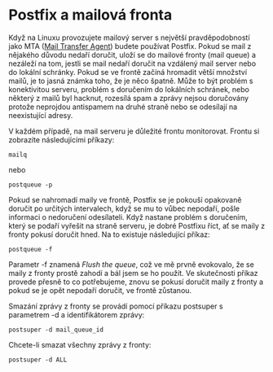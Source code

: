 # Postfix a mailová fronta

Když na Linuxu provozujete mailový server s největší pravděpodobností jako MTA ([Mail Transfer Agent](https://cs.wikipedia.org/wiki/Mail_Transfer_Agent)) budete používat Postfix. Pokud se mail z nějakého důvodu nedaří doručit, uloží se do mailové fronty (mail queue) a nezáleží na tom, jestli se mail nedaří doručit na vzdálený mail server nebo do lokální schránky. Pokud se ve frontě začíná hromadit větší množství mailů, je to jasná známka toho, že je něco špatně. Může to být problém s konektivitou serveru, problém s doručením do lokálních schránek, nebo některý z mailů byl hacknut, rozesílá spam a zprávy nejsou doručovány protože neprojdou antispamem na druhé straně nebo se odesílají na neexistující adresy.

V každém případě, na mail serveru je důležité frontu monitorovat. Frontu si zobrazíte následujícími příkazy:

```shell
mailq
```
nebo
```shell
postqueue -p
```

Pokud se nahromadí maily ve frontě, Postfix se je pokouší opakovaně doručit po určitých intervalech, když se mu to vůbec nepodaří, pošle informaci o nedoručení odesílateli. Když nastane problém s doručením, který se podaří vyřešit na straně serveru, je dobré Postfixu říct, ať se maily z fronty pokusí doručit hned. Na to existuje následující příkaz:

```shell
postqueue -f
```

Parametr -f znamená _Flush the queue_, což ve mě prvně evokovalo, že se maily z fronty prostě zahodí a bál jsem se ho použít. Ve skutečnosti příkaz provede přesně to co potřebujeme, znovu se pokusí doručit maily z fronty a pokud se je opět nepodaří doručit, ve frontě zůstanou.

Smazání zprávy z fronty se provádí pomocí příkazu postsuper s parametrem -d a identifikátorem zprávy:

```shell
postsuper -d mail_queue_id
```

Chcete-li smazat všechny zprávy z fronty:

```shell
postsuper -d ALL
```
